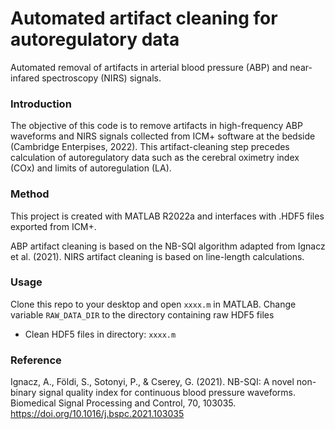 # Automated artifact cleaning for autoregulatory data

Automated removal of artifacts in arterial blood pressure (ABP) and near-infared spectroscopy (NIRS) signals.

### Introduction

The objective of this code is to remove artifacts in high-frequency ABP waveforms and NIRS signals collected from ICM+ software at the bedside (Cambridge Enterpises, 2022). This artifact-cleaning step precedes calculation of autoregulatory data such as the cerebral oximetry index (COx) and limits of autoregulation (LA). 

### Method
This project is created with MATLAB R2022a and interfaces with .HDF5 files exported from ICM+. 


ABP artifact cleaning is based on the NB-SQI algorithm adapted from Ignacz et al. (2021).
NIRS artifact cleaning is based on line-length calculations.

### Usage
Clone this repo to your desktop and open  `xxxx.m` in MATLAB. Change variable `RAW_DATA_DIR` to the directory containing raw HDF5 files

- Clean HDF5 files in directory: `xxxx.m`


### Reference
Ignacz, A., Földi, S., Sotonyi, P., & Cserey, G. (2021). NB-SQI: A novel non-binary signal quality index for continuous blood pressure waveforms. Biomedical Signal Processing and Control, 70, 103035. https://doi.org/10.1016/j.bspc.2021.103035


